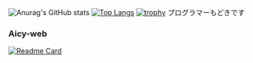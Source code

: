 ![Anurag's GitHub stats](https://github-readme-stats.vercel.app/api?username=aic-6301&show_icons=true&count_private=true&theme=nord)
[![Top Langs](https://github-readme-stats.vercel.app/api/top-langs/?username=aic-6301&layout=compact&theme=nord)](https://github.com/anuraghazra/github-readme-stats)
[![trophy](https://github-profile-trophy.vercel.app/?username=aic-6301&theme=nord)](https://github.com/ryo-ma/github-profile-trophy)
プログラマーもどきです



### Aicy-web

[![Readme Card](https://github-readme-stats.vercel.app/api/pin/?username=aicygroup&repo=aicy-web&theme=nord)](https://github.com/aicygroup/aicy-web)


